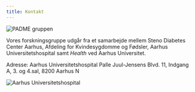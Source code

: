 ```yaml
---
title: Kontakt
---
```



![PADME gruppen](../images/gruppebillede.jpg)

Vores forskningsgruppe udgår fra et samarbejde mellem Steno Diabetes Center Aarhus, Afdeling for Kvindesygdomme og Fødsler, Aarhus Universitetshospital samt *Health* ved Aarhus Universitet.

Adresse: 
Aarhus Universitetshospital
Palle Juul-Jensens Blvd. 11, Indgang A, 3. og 4.sal,
8200 Aarhus N

![Aarhus Universitetshospital](../images/forum_auh.jpg)



